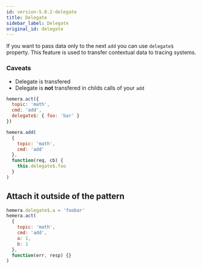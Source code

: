 ```yaml
---
id: version-5.0.2-delegate
title: Delegate
sidebar_label: Delegate
original_id: delegate
---
```


If you want to pass data only to the next `add` you can use `delegate$` property. This feature is used to transfer contextual data to tracing systems.

### Caveats

* Delegate is transfered
* Delegate is **not** transfered in childs calls of your `add`

```js
hemera.act({
  topic: 'math',
  cmd: 'add',
  delegate$: { foo: 'bar' }
})

hemera.add(
  {
    topic: 'math',
    cmd: 'add'
  },
  function(req, cb) {
    this.delegate$.foo
  }
)
```

## Attach it outside of the pattern

```js
hemera.delegate$.a = 'foobar'
hemera.act(
  {
    topic: 'math',
    cmd: 'add',
    a: 1,
    b: 1
  },
  function(err, resp) {}
)
```
